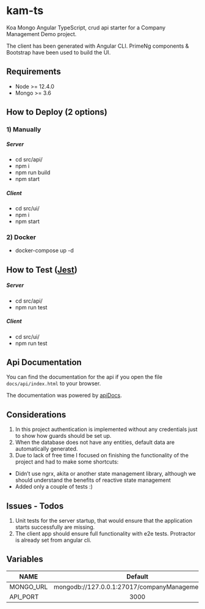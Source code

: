 # kam-ts
Koa Mongo Angular TypeScript, crud api starter for a Company Management Demo project.

The client has been generated with Angular CLI.
 PrimeNg components & Bootstrap have been used to build the UI.

## Requirements

- Node >= 12.4.0
- Mongo >= 3.6

## How to Deploy (2 options)

### 1) Manually
##### Server
- cd src/api/ 
- npm i
- npm run build
- npm start
##### Client
- cd src/ui/ 
- npm i
- npm start

### 2) Docker
- docker-compose up -d

## How to Test ([Jest](https://jestjs.io/en/))
##### Server
 - cd src/api/
 - npm run test
##### Client
 - cd src/ui/
 - npm run test

## Api Documentation

 You can find the documentation for the api if you open the file `docs/api/index.html` to your browser.

 The documentation was powered by [apiDocs](https://api-docs.io/).

 ## Considerations

 1) In this project authentication is implemented without any credentials just to show how guards should be set up.
 2) When the database does not have any entities, default data are automatically generated.
 3) Due to lack of free time I focused on finishing the functionality of the project and had to make some shortcuts:
- Didn’t use ngrx, akita or another state management library, although we should understand the benefits of reactive state management 
- Added only a couple of tests :)

 ## Issues - Todos
 1) Unit tests for the server startup, that would ensure that the application starts successfully are missing. 
 2) The client app should ensure full functionality with  e2e tests. Protractor is already set from angular cli.

 ## Variables

| NAME          | Default                                         | 
| ------------- |:-----------------------------------------------:| 
| MONGO_URL     | mongodb://127.0.0.1:27017/companyManagementDemo | 
| API_PORT      | 3000                                            |
